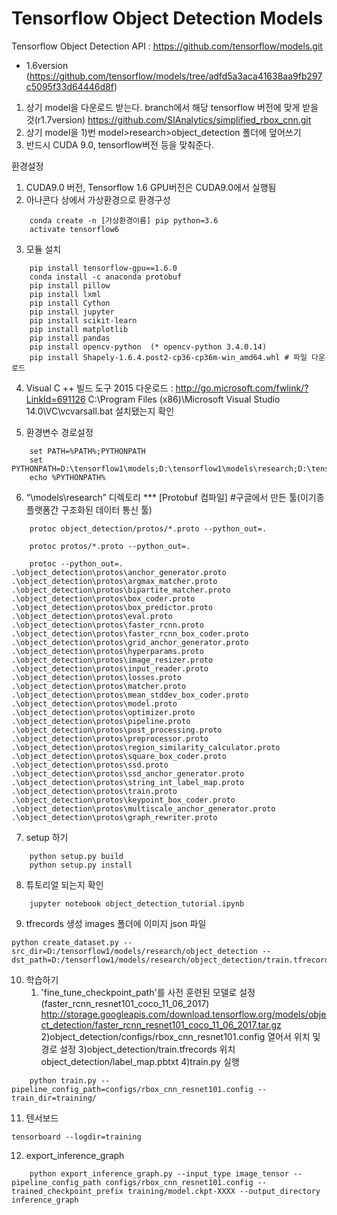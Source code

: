 # Tensorflow Object Detection Models

Tensorflow Object Detection API : https://github.com/tensorflow/models.git
  - 1.6version (https://github.com/tensorflow/models/tree/adfd5a3aca41638aa9fb297c5095f33d64446d8f)
 1) 상기 model을 다운로드 받는다. branch에서 해당 tensorflow 버전에 맞게 받을 것(r1.7version)
 https://github.com/SIAnalytics/simplified_rbox_cnn.git 
 2) 상기 model을 1)번 model>research>object_detection 폴더에 덮어쓰기
 3) 반드시 CUDA 9.0, tensorflow버전 등을 맞춰준다.
 
환경설정
1. CUDA9.0 버전,  Tensorflow 1.6 GPU버전은 CUDA9.0에서 실행됨
2. 아나콘다 상에서 가상환경으로 환경구성
```
	conda create -n [가상환경이름] pip python=3.6
	activate tensorflow6
```
3. 모듈 설치
```
	pip install tensorflow-gpu==1.6.0
	conda install -c anaconda protobuf
	pip install pillow
	pip install lxml
	pip install Cython
	pip install jupyter
	pip install scikit-learn
	pip install matplotlib
	pip install pandas
	pip install opencv-python  (* opencv-python 3.4.0.14)
	pip install Shapely-1.6.4.post2-cp36-cp36m-win_amd64.whl # 파일 다운로드
```	
4. Visual C ++ 빌드 도구 2015 다운로드 : http://go.microsoft.com/fwlink/?LinkId=691126
	C:\Program Files (x86)\Microsoft Visual Studio 14.0\VC\vcvarsall.bat 설치됐는지 확인

5. 환경변수 경로설정
```
	set PATH=%PATH%;PYTHONPATH
	set PYTHONPATH=D:\tensorflow1\models;D:\tensorflow1\models\research;D:\tensorflow1\models\research\slim;D:\tensorflow1\models\research\object_detection;D:\tensorflow1\models\research\object_detection\slim
	echo %PYTHONPATH%
```
6. “\models\research” 디렉토리  *** [Protobuf 컴파일] #구글에서 만든 툴(이기종 플랫폼간 구조화된 데이터 통신 툴)
```
	protoc object_detection/protos/*.proto --python_out=.

	protoc protos/*.proto --python_out=.

	protoc --python_out=. .\object_detection\protos\anchor_generator.proto .\object_detection\protos\argmax_matcher.proto .\object_detection\protos\bipartite_matcher.proto .\object_detection\protos\box_coder.proto .\object_detection\protos\box_predictor.proto .\object_detection\protos\eval.proto .\object_detection\protos\faster_rcnn.proto .\object_detection\protos\faster_rcnn_box_coder.proto .\object_detection\protos\grid_anchor_generator.proto .\object_detection\protos\hyperparams.proto .\object_detection\protos\image_resizer.proto .\object_detection\protos\input_reader.proto .\object_detection\protos\losses.proto .\object_detection\protos\matcher.proto .\object_detection\protos\mean_stddev_box_coder.proto .\object_detection\protos\model.proto .\object_detection\protos\optimizer.proto .\object_detection\protos\pipeline.proto .\object_detection\protos\post_processing.proto .\object_detection\protos\preprocessor.proto .\object_detection\protos\region_similarity_calculator.proto .\object_detection\protos\square_box_coder.proto .\object_detection\protos\ssd.proto .\object_detection\protos\ssd_anchor_generator.proto .\object_detection\protos\string_int_label_map.proto .\object_detection\protos\train.proto .\object_detection\protos\keypoint_box_coder.proto .\object_detection\protos\multiscale_anchor_generator.proto .\object_detection\protos\graph_rewriter.proto
```
7. setup 하기
```
	python setup.py build
	python setup.py install
```
8. 튜토리얼 되는지 확인
```
	jupyter notebook object_detection_tutorial.ipynb
```
9. tfrecords 생성
	images 폴더에 이미지
	json 파일
```
python create_dataset.py --src_dir=D:/tensorflow1/models/research/object_detection --dst_path=D:/tensorflow1/models/research/object_detection/train.tfrecords
```
10. 학습하기
	1) 'fine_tune_checkpoint_path'를 사전 훈련된 모델로 설정 (faster_rcnn_resnet101_coco_11_06_2017)
	http://storage.googleapis.com/download.tensorflow.org/models/object_detection/faster_rcnn_resnet101_coco_11_06_2017.tar.gz
	2)object_detection/configs/rbox_cnn_resnet101.config 열어서 위치 및 경로 설정
	3)object_detection/train.tfrecords 위치
	object_detection/label_map.pbtxt
	4)train.py 실행
```
	python train.py --pipeline_config_path=configs/rbox_cnn_resnet101.config --train_dir=training/
```
11. 텐서보드
```
tensorboard --logdir=training
```
12. export_inference_graph
```
	python export_inference_graph.py --input_type image_tensor --pipeline_config_path configs/rbox_cnn_resnet101.config --trained_checkpoint_prefix training/model.ckpt-XXXX --output_directory inference_graph
```
